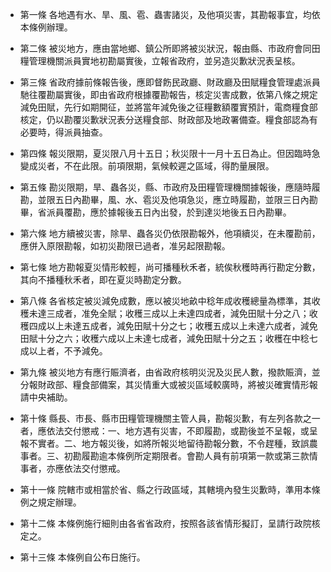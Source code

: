 * 第一條 各地遇有水、旱、風、雹、蟲害諸災，及他項災害，其勘報事宜，均依本條例辦理。

* 第二條 被災地方，應由當地鄉、鎮公所即將被災狀況，報由縣、市政府會同田糧管理機關派員實地初勘屬實後，立報省政府，並另造災歉狀況表呈核。

* 第三條 省政府據前條報告後，應即督飭民政廳、財政廳及田賦糧食管理處派員馳往覆勘屬實後，即由省政府根據覆勘報告，核定災害成數，依第八條之規定減免田賦，先行如期開征，並將當年減免後之征糧數額覆實預計，電商糧食部核定，仍以勘覆災歉狀況表分送糧食部、財政部及地政署備查。糧食部認為有必要時，得派員抽查。

* 第四條 報災限期，夏災限八月十五日；秋災限十一月十五日為止。但因臨時急變成災者，不在此限。前項限期，氣候較遲之區域，得酌量展限。

* 第五條 勘災限期，旱、蟲各災，縣、市政府及田糧管理機關據報後，應隨時履勘，並限五日內勘畢，風、水、雹災及他項急災，應立時履勘，並限三日內勘畢，省派員覆勘，應於據報後五日內出發，於到達災地後五日內勘畢。

* 第六條 地方續被災害，除旱、蟲各災仍依限勘報外，他項續災，在未覆勘前，應併入原限勘報，如初災勘限已過者，准另起限勘報。

* 第七條 地方勘報夏災情形較輕，尚可播種秋禾者，統俟秋穫時再行勘定分數，其向不播種秋禾者，即在夏災時勘定分數。

* 第八條 各省核定被災減免成數，應以被災地畝中稔年成收穫總量為標準，其收穫未達三成者，准免全賦；收穫三成以上未達四成者，減免田賦十分之八；收穫四成以上未達五成者，減免田賦十分之七；收穫五成以上未達六成者，減免田賦十分之六；收穫六成以上未達七成者，減免田賦十分之五；收穫在中稔七成以上者，不予減免。

* 第九條 被災地方有應行賑濟者，由省政府核明災況及災民人數，撥款賑濟，並分報財政部、糧食部備案，其災情重大或被災區域較廣時，將被災確實情形報請中央補助。

* 第十條 縣長、市長、縣市田糧管理機關主管人員，勘報災歉，有左列各款之一者，應依法交付懲戒：一、地方遇有災害，不即履勘，或勘後並不呈報，或呈報不實者。二、地方報災後，如將所報災地留待勘報分數，不令趕種，致誤農事者。三、初勘履勘逾本條例所定期限者。會勘人員有前項第一款或第三款情事者，亦應依法交付懲戒。

* 第十一條 院轄市或相當於省、縣之行政區域，其轄境內發生災歉時，準用本條例之規定辦理。

* 第十二條 本條例施行細則由各省省政府，按照各該省情形擬訂，呈請行政院核定之。

* 第十三條 本條例自公布日施行。

